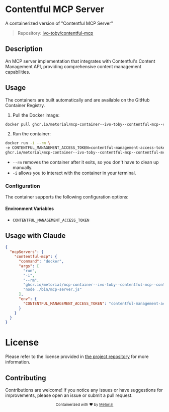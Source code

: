 
# Contentful MCP Server

A containerized version of "Contentful MCP Server"

> Repository: [ivo-toby/contentful-mcp](https://github.com/ivo-toby/contentful-mcp)

## Description

An MCP server implementation that integrates with Contentful's Content Management API, providing comprehensive content management capabilities.


## Usage

The containers are built automatically and are available on the GitHub Container Registry.

1. Pull the Docker image:

```bash
docker pull ghcr.io/metorial/mcp-container--ivo-toby--contentful-mcp--contentful-mcp
```

2. Run the container:

```bash
docker run -i --rm \ 
-e CONTENTFUL_MANAGEMENT_ACCESS_TOKEN=contentful-management-access-token \
ghcr.io/metorial/mcp-container--ivo-toby--contentful-mcp--contentful-mcp  "node ./bin/mcp-server.js"
```

- `--rm` removes the container after it exits, so you don't have to clean up manually.
- `-i` allows you to interact with the container in your terminal.



### Configuration

The container supports the following configuration options:




#### Environment Variables

- `CONTENTFUL_MANAGEMENT_ACCESS_TOKEN`




## Usage with Claude

```json
{
  "mcpServers": {
    "contentful-mcp": {
      "command": "docker",
      "args": [
        "run",
        "-i",
        "--rm",
        "ghcr.io/metorial/mcp-container--ivo-toby--contentful-mcp--contentful-mcp",
        "node ./bin/mcp-server.js"
      ],
      "env": {
        "CONTENTFUL_MANAGEMENT_ACCESS_TOKEN": "contentful-management-access-token"
      }
    }
  }
}
```

# License

Please refer to the license provided in [the project repository](https://github.com/ivo-toby/contentful-mcp) for more information.

## Contributing

Contributions are welcome! If you notice any issues or have suggestions for improvements, please open an issue or submit a pull request.

<div align="center">
  <sub>Containerized with ❤️ by <a href="https://metorial.com">Metorial</a></sub>
</div>
  